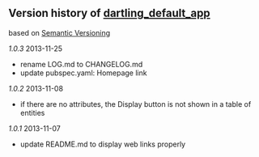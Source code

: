 ## Version history of [dartling_default_app](http://pub.dartlang.org/packages/dartling_default_app)
based on [Semantic Versioning](http://semver.org/)

*1.0.3* 2013-11-25

+ rename LOG.md to CHANGELOG.md
+ update pubspec.yaml: Homepage link

*1.0.2* 2013-11-08

+ if there are no attributes, the Display button is not shown in
  a table of entities

*1.0.1* 2013-11-07

+ update README.md to display web links properly

